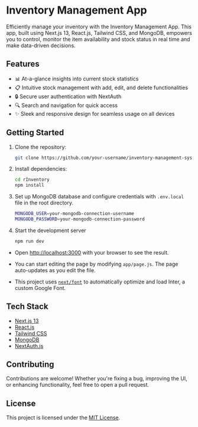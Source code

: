 # Inventory Management App

Efficiently manage your inventory with the Inventory Management App. This app, built using Next.js 13, React.js, Tailwind CSS, and MongoDB, empowers you to control, monitor the item availability and stock status in real time and make data-driven decisions.

## Features

- 📊 At-a-glance insights into current stock statistics
- 📋 Intuitive stock management with add, edit, and delete functionalities
- 🔒 Secure user authentication with NextAuth
- 🔍 Search and navigation for quick access
- ✨ Sleek and responsive design for seamless usage on all devices

## Getting Started

1. Clone the repository:

   ```bash
   git clone https://github.com/your-username/inventory-management-system.git
   ```
3. Install dependencies:

   ```bash
   cd rInventory
   npm install
   ```
5. Set up MongoDB database and configure credentials with `.env.local` file in the root directory.

   ```bash
   MONGODB_USER=your-mongodb-connection-username
   MONGODB_PASSWORD=your-mongodb-connection-password
   ```
7. Start the development server

   ```bash
   npm run dev
   ```

* Open [http://localhost:3000](http://localhost:3000) with your browser to see the result.

* You can start editing the page by modifying `app/page.js`. The page auto-updates as you edit the file.

* This project uses [`next/font`](https://nextjs.org/docs/basic-features/font-optimization) to automatically optimize and load Inter, a custom Google Font.

## Tech Stack

- [Next.js 13](https://nextjs.org/)
- [React.js](https://react.dev/)
- [Tailwind CSS](https://tailwindcss.com/)
- [MongoDB](https://www.mongodb.com/)
- [NextAuth.js](https://next-auth.js.org/)

## Contributing

Contributions are welcome! Whether you're fixing a bug, improving the UI, or enhancing functionality, feel free to open a pull request.

## License

This project is licensed under the [MIT License](LICENSE).
